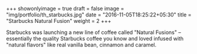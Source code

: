 +++
showonlyimage = true
draft = false
image = "img/portfolio/th_starbucks.jpg"
date = "2016-11-05T18:25:22+05:30"
title = "Starbucks Natural Fusion"
weight = 2
+++

Starbucks was launching a new line of coffee called "Natural Fusions" – essentially the quality Starbucks coffee you know and loved infused with "natural flavors" like real vanilla bean, cinnamon and caramel.


